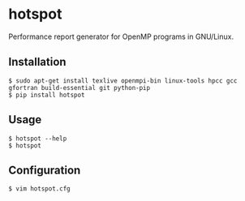 # hotspot

Performance report generator for OpenMP programs in GNU/Linux.

## Installation

```
$ sudo apt-get install texlive openmpi-bin linux-tools hpcc gcc gfortran build-essential git python-pip
$ pip install hotspot
```

## Usage

```
$ hotspot --help
$ hotspot
```

## Configuration

```
$ vim hotspot.cfg
```
